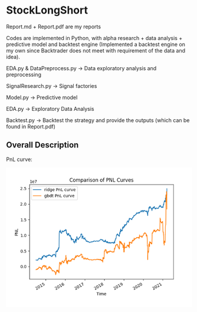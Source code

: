 # StockLongShort

Report.md + Report.pdf are my reports

Codes are implemented in Python, with alpha research + data analysis + predictive model and backtest engine (Implemented a backtest engine on my own since Backtrader does not meet with requirement of the data and idea).

EDA.py & DataPreprocess.py -> Data exploratory analysis and preprocessing

SignalResearch.py -> Signal factories

Model.py -> Predictive model

EDA.py -> Exploratory Data Analysis

Backtest.py -> Backtest the strategy and provide the outputs (which can be found in Report.pdf)

## Overall Description

PnL curve:

![avatar](img/model_comparison.png)
